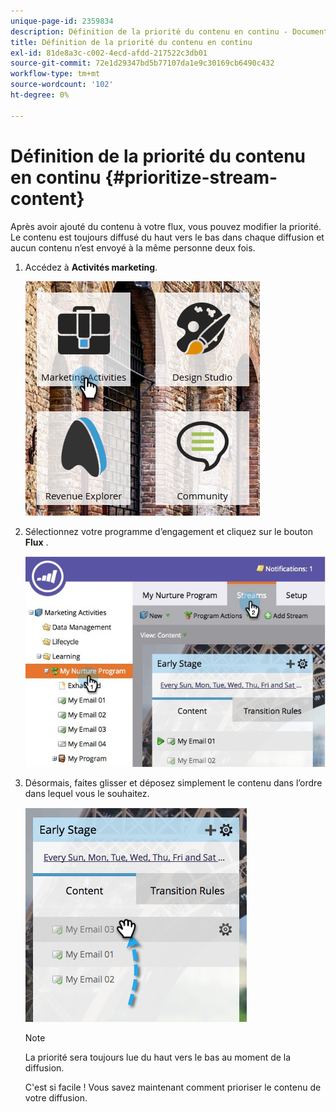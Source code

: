 ```yaml
---
unique-page-id: 2359834
description: Définition de la priorité du contenu en continu - Documents Marketo - Documentation du produit
title: Définition de la priorité du contenu en continu
exl-id: 81de8a3c-c002-4ecd-afdd-217522c3db01
source-git-commit: 72e1d29347bd5b77107da1e9c30169cb6490c432
workflow-type: tm+mt
source-wordcount: '102'
ht-degree: 0%

---
```


# Définition de la priorité du contenu en continu {#prioritize-stream-content}

Après avoir ajouté du contenu à votre flux, vous pouvez modifier la priorité. Le contenu est toujours diffusé du haut vers le bas dans chaque diffusion et aucun contenu n’est envoyé à la même personne deux fois.

1. Accédez à **Activités marketing**.

   ![](assets/ma.png)

1. Sélectionnez votre programme d’engagement et cliquez sur le bouton **Flux** .

   ![](assets/cloneasteam-1.jpg)

1. Désormais, faites glisser et déposez simplement le contenu dans l’ordre dans lequel vous le souhaitez.

   ![](assets/image2014-9-15-17-3a5-3a45.png)

   >[!NOTE]
   >
   >La priorité sera toujours lue du haut vers le bas au moment de la diffusion.

   C&#39;est si facile ! Vous savez maintenant comment prioriser le contenu de votre diffusion.
